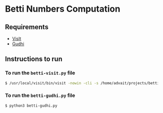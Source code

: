 # Betti Numbers Computation

## Requirements
- [VisIt](https://visit-dav.github.io/visit-website/)
- [Gudhi](https://gudhi.inria.fr/)

## Instructions to run
### To run the `betti-visit.py` file

```sh
$ /usr/local/visit/bin/visit -nowin -cli -s /home/advait/projects/bettinumbers/betti-visit.py
```

### To run the `betti-gudhi.py` file

```sh
$ python3 betti-gudhi.py
```


